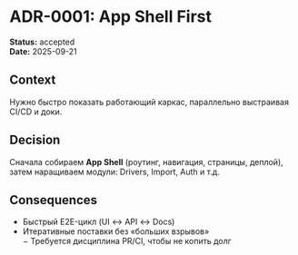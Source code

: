 # ADR-0001: App Shell First
**Status:** accepted  
**Date:** 2025-09-21

## Context
Нужно быстро показать работающий каркас, параллельно выстраивая CI/CD и доки.

## Decision
Сначала собираем **App Shell** (роутинг, навигация, страницы, деплой), затем наращиваем модули: Drivers, Import, Auth и т.д.

## Consequences
+ Быстрый E2E-цикл (UI ↔ API ↔ Docs)  
+ Итеративные поставки без «больших взрывов»  
− Требуется дисциплина PR/CI, чтобы не копить долг
